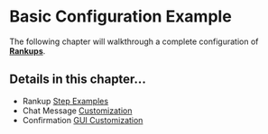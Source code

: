 # Basic Configuration Example

The following chapter will walkthrough a complete configuration of [**Rankups**](./Rankups-and-Prestiges.md).

## Details in this chapter...
- Rankup [Step Examples](./Basic-Configuration/Your-First-Rank.md#first-example)
- Chat Message [Customization](./Basic-Configuration/Wrong-Message.md)
- Confirmation [GUI Customization](./Basic-Configuration/Confirmation-GUI.md)
